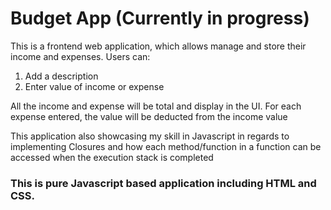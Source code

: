 # Budget App (Currently in progress)

This is a frontend web application, which allows manage and store their income and expenses. Users can:
   1. Add a description
   2. Enter value of income or expense

All the income and expense will be total and display in the UI. For each expense entered, the value will be deducted from the income value

This application also showcasing my skill in Javascript in regards to implementing Closures and how each method/function in a function can be accessed when the execution stack is completed 

### This is pure Javascript based application including HTML and CSS.
